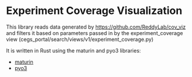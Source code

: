 # Experiment Coverage Visualization

This library reads data generated by https://github.com/ReddyLab/cov_viz and filters it based on parameters passed in by the experiment_coverage view (cegs_portal/search/views/v1/experiment_coverage.py)

It is written in Rust using the maturin and pyo3 libraries:

* [maturin](https://maturin.rs/)
* [pyo3](https://pyo3.rs/)
